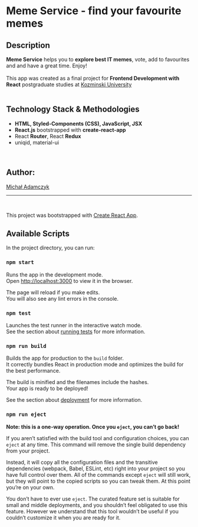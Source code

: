 # Meme Service - find your favourite memes

## Description

**Meme Service** helps you to **explore best IT memes**, vote, add to favourites and and have a great time. Enjoy!
<br>
<br>
This app was created as a final project for **Frontend Development with React** postgraduate studies at [Kozminski University](https://www.kozminski.edu.pl/pl)
<br>
<br>
## Technology Stack & Methodologies
- **HTML, Styled-Components (CSS), JavaScript, JSX**
- **React.js** bootstrapped with **create-react-app**
- React **Router**, React **Redux**
- uniqid, material-ui

<br>

## Author:

[Michał Adamczyk](https://github.com/MikeAdamczyk)


---

<br>

This project was bootstrapped with [Create React App](https://github.com/facebook/create-react-app).

## Available Scripts

In the project directory, you can run:

### `npm start`

Runs the app in the development mode.\
Open [http://localhost:3000](http://localhost:3000) to view it in the browser.

The page will reload if you make edits.\
You will also see any lint errors in the console.

### `npm test`

Launches the test runner in the interactive watch mode.\
See the section about [running tests](https://facebook.github.io/create-react-app/docs/running-tests) for more information.

### `npm run build`

Builds the app for production to the `build` folder.\
It correctly bundles React in production mode and optimizes the build for the best performance.

The build is minified and the filenames include the hashes.\
Your app is ready to be deployed!

See the section about [deployment](https://facebook.github.io/create-react-app/docs/deployment) for more information.

### `npm run eject`

**Note: this is a one-way operation. Once you `eject`, you can’t go back!**

If you aren’t satisfied with the build tool and configuration choices, you can `eject` at any time. This command will remove the single build dependency from your project.

Instead, it will copy all the configuration files and the transitive dependencies (webpack, Babel, ESLint, etc) right into your project so you have full control over them. All of the commands except `eject` will still work, but they will point to the copied scripts so you can tweak them. At this point you’re on your own.

You don’t have to ever use `eject`. The curated feature set is suitable for small and middle deployments, and you shouldn’t feel obligated to use this feature. However we understand that this tool wouldn’t be useful if you couldn’t customize it when you are ready for it.